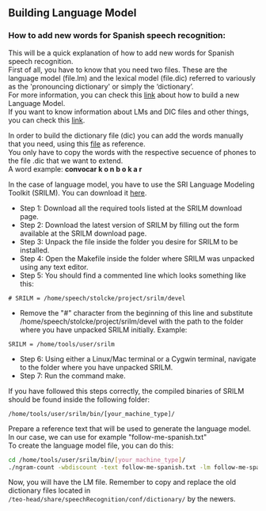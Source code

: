 ## Building Language Model

### How to add new words for Spanish speech recognition:
This will be a quick explanation of how to add new words for Spanish speech recognition. </br>
First of all, you have to know that you need two files. These are the language model (file.lm) and the lexical model (file.dic) referred to variously as the 'pronouncing dictionary' or simply the ‘dictionary’. </br>
For more information, you can check this [link](http://cmusphinx.sourceforge.net/wiki/tutoriallm) about how to build a new Language Model. </br>
If you want to know information about LMs and DIC files and other things, you can check this [link](http://www.speech.cs.cmu.edu/sphinx/doc/sphinx-FAQ.html). </br>

In order to build the dictionary file (dic) you can add the words manually that you need, using this [file]( teo-head/share/speechRecognition/conf/dictionary/es-20k.dic ) as reference. </br>
You only have to copy the words with the respective secuence of phones to the file .dic that we want to extend. </br> 
A word example: **convocar k o n b o k a r </br>**

In the case of language model, you have to use the SRI Language Modeling Toolkit (SRILM). You can download it [here](http://www.speech.sri.com/projects/srilm/download.html). </br>
* Step 1: Download all the required tools listed at the SRILM download page. 
* Step 2: Download the latest version of SRILM by filling out the form available at the SRILM download page.
* Step 3: Unpack the file inside the folder you desire for SRILM to be installed. 
* Step 4: Open the Makefile inside the folder where SRILM was unpacked using any text editor.
* Step 5: You should find a commented line which looks something like this:
```
# SRILM = /home/speech/stolcke/project/srilm/devel
```
* Remove the "#" character from the beginning of this line and substitute /home/speech/stolcke/project/srilm/devel with the path to the folder where you have unpacked SRILM initially. Example:
```
SRILM = /home/tools/user/srilm
```
* Step 6: Using either a Linux/Mac terminal or a Cygwin terminal, navigate to the folder where you have unpacked SRILM.
* Step 7: Run the command make.

If you have followed this steps correctly, the compiled binaries of SRILM should be found inside the following folder:
```
/home/tools/user/srilm/bin/[your_machine_type]/
```
Prepare a reference text that will be used to generate the language model. In our case, we can use for example "follow-me-spanish.txt" </br>
To create the language model file, you can do this:
```bash
cd /home/tools/user/srilm/bin/[your_machine_type]/
./ngram-count -wbdiscount -text follow-me-spanish.txt -lm follow-me-spanish.lm
```
Now, you will have the LM file. Remember to copy and replace the old dictionary files located in </br> 
 ```/teo-head/share/speechRecognition/conf/dictionary/``` by the newers.
